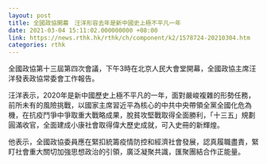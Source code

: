 ```yaml
---
layout: post
title: 全國政協開幕　汪洋形容去年是新中國史上極不平凡一年
date: 2021-03-04 15:11:02.000000000 +08:00
link: https://news.rthk.hk/rthk/ch/component/k2/1578724-20210304.htm
categories: rthk
---
```


全國政協第十三屆第四次會議，下午3時在北京人民大會堂開幕，全國政協主席汪洋發表政協常委會工作報告。

汪洋表示，2020年是新中國歷史上極不平凡的一年，面對嚴峻複雜的形勢任務，前所未有的風險挑戰，以國家主席習近平為核心的中共中央帶領全黨全國化危為機，在抗疫鬥爭中爭取重大戰略成果，脫貧攻堅戰取得全面勝利，「十三五」規劃圓滿收官，全面建成小康社會取得偉大歷史成就，可入史冊的新輝煌。

他表示，全國政協委員應在緊扣統籌疫情防控和經濟社會發展，認真履職盡責，緊盯社會重大關切加強思想政治的引領，廣泛凝聚共識，匯聚團結合作正能量。
